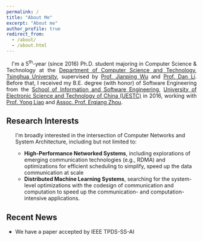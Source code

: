 ```yaml
---
permalink: /
title: "About Me"
excerpt: "About me"
author_profile: true
redirect_from: 
  - /about/
  - /about.html
---
```



<div style="text-align:justify; text-indent:1em;">
				I'm a 5<sup>th</sup>-year (since 2016) Ph.D. student majoring in Computer Science & Technology at the <a href="http://www.cs.tsinghua.edu.cn">Department
					of Computer Science and Technology</a>,
				<a href="http://www.tsinghua.edu.cn">Tsinghua University</a>, supervised by
				<a href="http://www.cs.tsinghua.edu.cn/publish/cs/4616/2012/20120713160735405781974/20120713160735405781974_.html">Prof.
					Jianping Wu</a> and <a href="http://nasp.cs.tsinghua.edu.cn/lidan.html">Prof. Dan Li</a>.
				Before that, I received my B.E. degree (with honor) of Software Engineering from the <a href="http://www.ss.uestc.edu.cn/"> School of
					Information and Software Engineering</a>, <a href="http://www.uestc.edu.cn/">University of Electronic Science and
					Technology of China (UESTC)</a> in 2016,
				working with <a href="http://www.is.uestc.edu.cn/teachers.do?id=1069">Prof. Yong Liao</a> and
				<a href="http://www.is.uestc.edu.cn/teachers.do?id=1095">Assoc. Prof. Erqiang Zhou</a>.
</div>

<span > </span>

## Research Interests
<div >
	<ul>
		<span>I'm broadly interested in the intersection of Computer Networks and System Architecture, including but not limited to:</span>
		<ul style="width: 95%">
			<li><strong>High-Performance Networked Systems</strong>, including explorations of emerging communication technologies (e.g., RDMA) and  optimizations for efficient scheduling to simplify, speed up the data communication at scale</li>
			<li><strong>Distributed Machine Learning Systems</strong>, searching for the system-level optimizations with the codesign of communication and computation to speed up the communication- and computation-intensive applications.</li>
		</ul>
	</ul>
</div>

## Recent News
<ul type="square">
 <li>We have a paper accepted by IEEE TPDS-SS-AI</li>
</ul>  
